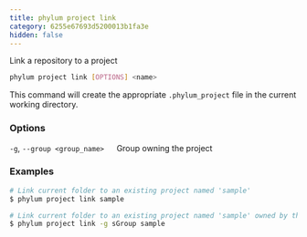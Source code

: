 ```yaml
---
title: phylum project link
category: 6255e67693d5200013b1fa3e
hidden: false
---
```

Link a repository to a project
```sh
phylum project link [OPTIONS] <name>
```
This command will create the appropriate `.phylum_project` file in the current working directory.

### Options
`-g`, `--group <group_name>`
&emsp; Group owning the project

### Examples
```sh
# Link current folder to an existing project named 'sample'
$ phylum project link sample

# Link current folder to an existing project named 'sample' owned by the group 'sGroup'
$ phylum project link -g sGroup sample
```
